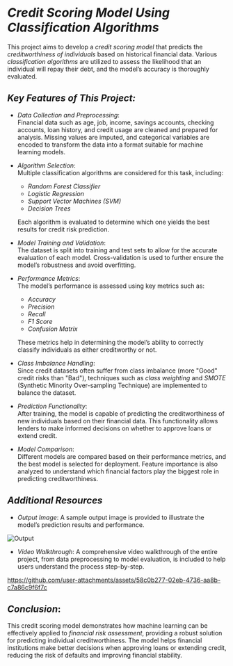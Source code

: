 # *Credit Scoring Model Using Classification Algorithms*

This project aims to develop a *credit scoring model* that predicts the *creditworthiness of individuals* based on historical financial data. Various *classification algorithms* are utilized to assess the likelihood that an individual will repay their debt, and the model’s accuracy is thoroughly evaluated.

## *Key Features of This Project:*

- *Data Collection and Preprocessing*:  
  Financial data such as age, job, income, savings accounts, checking accounts, loan history, and credit usage are cleaned and prepared for analysis. Missing values are imputed, and categorical variables are encoded to transform the data into a format suitable for machine learning models.

- *Algorithm Selection*:  
  Multiple classification algorithms are considered for this task, including:
  - *Random Forest Classifier*
  - *Logistic Regression*
  - *Support Vector Machines (SVM)*
  - *Decision Trees*

  Each algorithm is evaluated to determine which one yields the best results for credit risk prediction.

- *Model Training and Validation*:  
  The dataset is split into training and test sets to allow for the accurate evaluation of each model. Cross-validation is used to further ensure the model’s robustness and avoid overfitting.

- *Performance Metrics*:  
  The model’s performance is assessed using key metrics such as:
  - *Accuracy*
  - *Precision*
  - *Recall*
  - *F1 Score*
  - *Confusion Matrix*
  
  These metrics help in determining the model’s ability to correctly classify individuals as either creditworthy or not.

- *Class Imbalance Handling*:  
  Since credit datasets often suffer from class imbalance (more "Good" credit risks than "Bad"), techniques such as *class weighting* and *SMOTE* (Synthetic Minority Over-sampling Technique) are implemented to balance the dataset.

- *Prediction Functionality*:  
  After training, the model is capable of predicting the creditworthiness of new individuals based on their financial data. This functionality allows lenders to make informed decisions on whether to approve loans or extend credit.

- *Model Comparison*:  
  Different models are compared based on their performance metrics, and the best model is selected for deployment. Feature importance is also analyzed to understand which financial factors play the biggest role in predicting creditworthiness.

## *Additional Resources*

- *Output Image*: A sample output image is provided to illustrate the model’s prediction results and performance.

![Output](https://github.com/user-attachments/assets/193556d4-5ae1-4042-8b5a-e703dd79bf9a)

- *Video Walkthrough*: A comprehensive video walkthrough of the entire project, from data preprocessing to model evaluation, is included to help users understand the process step-by-step.

https://github.com/user-attachments/assets/58c0b277-02eb-4736-aa8b-c7a86c9f6f7c

## *Conclusion*:
This credit scoring model demonstrates how machine learning can be effectively applied to *financial risk assessment*, providing a robust solution for predicting individual creditworthiness. The model helps financial institutions make better decisions when approving loans or extending credit, reducing the risk of defaults and improving financial stability.

